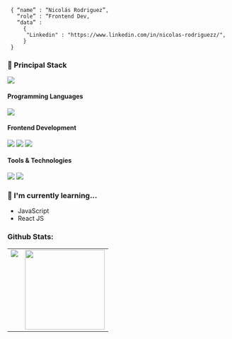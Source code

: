 <!--div style="text-align:center"><img src="./img/welcome.png" alt="background" style="width:70%; margin-left:auto; margin-right:auto; display: block; width:300px"/></div-->

```shell
 { “name” : “Nicolás Rodriguez”,
   “role” : “Frontend Dev,
   “data” : 
     { 
      "Linkedin" : "https://www.linkedin.com/in/nicolas-rodriguezz/", 
     }
 }
```

<h3>
  🚀 Principal Stack
</h3> 
<p>
  <img src="https://img.shields.io/badge/React-20232A?style=for-the-badge&logo=react&logoColor=61DAFB">
</p>
  
<h4>Programming Languages</h4>
<p>
  <img src="https://img.shields.io/badge/JavaScript-F7DF1E?style=for-the-badge&logo=javascript&logoColor=black">
</p>
<h4>Frontend Development</h4>
<p>
  <img src="https://img.shields.io/badge/HTML5-E34F26?style=for-the-badge&logo=html5&logoColor=white">
  <img src="https://img.shields.io/badge/CSS3-1572B6?style=for-the-badge&logo=css3&logoColor=white">
  <img src="https://img.shields.io/badge/React-20232A?style=for-the-badge&logo=react&logoColor=61DAFB">
</p>

<h4>Tools & Technologies</h4>
<p>
  <img src="https://img.shields.io/badge/Git-F05032?style=for-the-badge&logo=git&logoColor=white">
  <img src="https://img.shields.io/badge/GitHub-100000?style=for-the-badge&logo=github&logoColor=white">

</p>


### 🌱 I'm currently learning... 

- JavaScript
- React JS


### Github Stats:

<table>
  <tr>
    <td valign="top"><img src="https://github-readme-stats.vercel.app/api/top-langs/?username=G2NicoRodriguez&theme=radical&card_width=450em)](https://github.com/G2NicoRodriguez/G2NicoRodriguez/github-readme-stats"/></td>
    <td valign="top"><img height="180em" src="https://github-readme-stats.vercel.app/api?username=G2NicoRodriguez&show_icons=true&hide_border=true&&count_private=true&include_all_commits=true&theme=radical&hide_stars=false" /></td>
  </tr>
</table>
